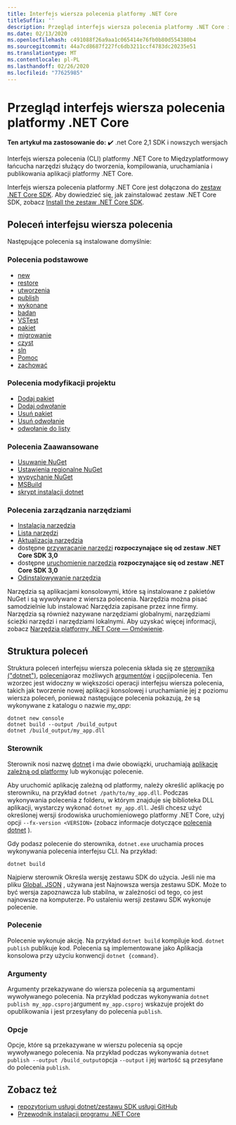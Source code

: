 ```yaml
---
title: Interfejs wiersza polecenia platformy .NET Core
titleSuffix: ''
description: Przegląd interfejs wiersza polecenia platformy .NET Core i jego funkcji.
ms.date: 02/13/2020
ms.openlocfilehash: c491088f26a9aa1c065414e76fb0b80d554380b4
ms.sourcegitcommit: 44a7cd8687f227fc6db3211ccf4783dc20235e51
ms.translationtype: MT
ms.contentlocale: pl-PL
ms.lasthandoff: 02/26/2020
ms.locfileid: "77625985"
---
```

# <a name="net-core-cli-overview"></a>Przegląd interfejs wiersza polecenia platformy .NET Core

**Ten artykuł ma zastosowanie do:** ✔️ .net Core 2,1 SDK i nowszych wersjach

Interfejs wiersza polecenia (CLI) platformy .NET Core to Międzyplatformowy łańcucha narzędzi służący do tworzenia, kompilowania, uruchamiania i publikowania aplikacji platformy .NET Core.

Interfejs wiersza polecenia platformy .NET Core jest dołączona do [zestaw .NET Core SDK](../sdk.md). Aby dowiedzieć się, jak zainstalować zestaw .NET Core SDK, zobacz [Install the zestaw .NET Core SDK](../install/sdk.md).

## <a name="cli-commands"></a>Poleceń interfejsu wiersza polecenia

Następujące polecenia są instalowane domyślnie:

### <a name="basic-commands"></a>Polecenia podstawowe

- [new](dotnet-new.md)
- [restore](dotnet-restore.md)
- [utworzenia](dotnet-build.md)
- [publish](dotnet-publish.md)
- [wykonane](dotnet-run.md)
- [badan](dotnet-test.md)
- [VSTest](dotnet-vstest.md)
- [pakiet](dotnet-pack.md)
- [migrowanie](dotnet-migrate.md)
- [czyst](dotnet-clean.md)
- [sln](dotnet-sln.md)
- [Pomoc](dotnet-help.md)
- [zachować](dotnet-store.md)

### <a name="project-modification-commands"></a>Polecenia modyfikacji projektu

- [Dodaj pakiet](dotnet-add-package.md)
- [Dodaj odwołanie](dotnet-add-reference.md)
- [Usuń pakiet](dotnet-remove-package.md)
- [Usuń odwołanie](dotnet-remove-reference.md)
- [odwołanie do listy](dotnet-list-reference.md)

### <a name="advanced-commands"></a>Polecenia Zaawansowane

- [Usuwanie NuGet](dotnet-nuget-delete.md)
- [Ustawienia regionalne NuGet](dotnet-nuget-locals.md)
- [wypychanie NuGet](dotnet-nuget-push.md)
- [MSBuild](dotnet-msbuild.md)
- [skrypt instalacji dotnet](dotnet-install-script.md)

### <a name="tool-management-commands"></a>Polecenia zarządzania narzędziami

- [Instalacja narzędzia](dotnet-tool-install.md)
- [Lista narzędzi](dotnet-tool-list.md)
- [Aktualizacja narzędzia](dotnet-tool-update.md)
- dostępne [przywracanie narzędzi](global-tools.md#install-a-local-tool) **rozpoczynające się od zestaw .NET Core SDK 3,0**
- dostępne [uruchomienie narzędzia](global-tools.md#invoke-a-local-tool) **rozpoczynające się od zestaw .NET Core SDK 3,0**
- [Odinstalowywanie narzędzia](dotnet-tool-uninstall.md)

Narzędzia są aplikacjami konsolowymi, które są instalowane z pakietów NuGet i są wywoływane z wiersza polecenia. Narzędzia można pisać samodzielnie lub instalować Narzędzia zapisane przez inne firmy. Narzędzia są również nazywane narzędziami globalnymi, narzędziami ścieżki narzędzi i narzędziami lokalnymi. Aby uzyskać więcej informacji, zobacz [Narzędzia platformy .NET Core — Omówienie](global-tools.md).

## <a name="command-structure"></a>Struktura poleceń

Struktura poleceń interfejsu wiersza polecenia składa się ze [sterownika ("dotnet")](#driver), [polecenia](#command)oraz możliwych [argumentów](#arguments) i [opcji](#options)polecenia. Ten wzorzec jest widoczny w większości operacji interfejsu wiersza polecenia, takich jak tworzenie nowej aplikacji konsolowej i uruchamianie jej z poziomu wiersza poleceń, ponieważ następujące polecenia pokazują, że są wykonywane z katalogu o nazwie *my_app*:

```dotnetcli
dotnet new console
dotnet build --output /build_output
dotnet /build_output/my_app.dll
```

### <a name="driver"></a>Sterownik

Sterownik nosi nazwę [dotnet](dotnet.md) i ma dwie obowiązki, uruchamiają [aplikację zależną od platformy](../deploying/index.md) lub wykonując polecenie. 

Aby uruchomić aplikację zależną od platformy, należy określić aplikację po sterowniku, na przykład `dotnet /path/to/my_app.dll`. Podczas wykonywania polecenia z folderu, w którym znajduje się biblioteka DLL aplikacji, wystarczy wykonać `dotnet my_app.dll`. Jeśli chcesz użyć określonej wersji środowiska uruchomieniowego platformy .NET Core, użyj opcji `--fx-version <VERSION>` (zobacz informacje dotyczące [polecenia dotnet](dotnet.md) ).

Gdy podasz polecenie do sterownika, `dotnet.exe` uruchamia proces wykonywania polecenia interfejsu CLI. Na przykład:

```dotnetcli
dotnet build
```

Najpierw sterownik Określa wersję zestawu SDK do użycia. Jeśli nie ma pliku [Global. JSON](global-json.md) , używana jest Najnowsza wersja zestawu SDK. Może to być wersja zapoznawcza lub stabilna, w zależności od tego, co jest najnowsze na komputerze.  Po ustaleniu wersji zestawu SDK wykonuje polecenie.

### <a name="command"></a>Polecenie

Polecenie wykonuje akcję. Na przykład `dotnet build` kompiluje kod. `dotnet publish` publikuje kod. Polecenia są implementowane jako Aplikacja konsolowa przy użyciu konwencji `dotnet {command}`.

### <a name="arguments"></a>Argumenty

Argumenty przekazywane do wiersza polecenia są argumentami wywoływanego polecenia. Na przykład podczas wykonywania `dotnet publish my_app.csproj`argument `my_app.csproj` wskazuje projekt do opublikowania i jest przesyłany do polecenia `publish`.

### <a name="options"></a>Opcje

Opcje, które są przekazywane w wierszu polecenia są opcje wywoływanego polecenia. Na przykład podczas wykonywania `dotnet publish --output /build_output`opcja `--output` i jej wartość są przesyłane do polecenia `publish`.

## <a name="see-also"></a>Zobacz też

- [repozytorium usługi dotnet/zestawu SDK usługi GitHub](https://github.com/dotnet/sdk/)
- [Przewodnik instalacji programu .NET Core](../install/sdk.md)
